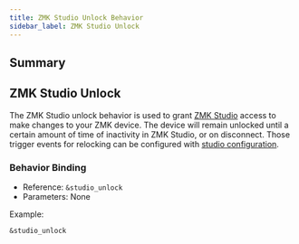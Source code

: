 ```yaml
---
title: ZMK Studio Unlock Behavior
sidebar_label: ZMK Studio Unlock
---
```


## Summary

## ZMK Studio Unlock

The ZMK Studio unlock behavior is used to grant [ZMK Studio](../../features/studio.md) access to make changes to your ZMK device. The device will remain unlocked until a certain amount of time of inactivity in ZMK Studio, or on disconnect. Those trigger events for relocking can be configured with [studio configuration](../../config/studio.md).

### Behavior Binding

- Reference: `&studio_unlock`
- Parameters: None

Example:

```dts
&studio_unlock
```
